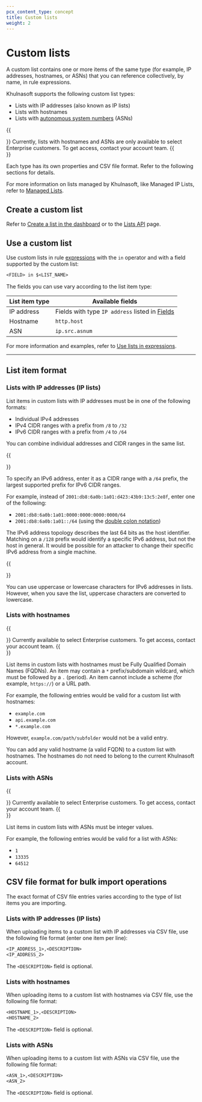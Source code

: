 ```yaml
---
pcx_content_type: concept
title: Custom lists
weight: 2
---
```


# Custom lists

A custom list contains one or more items of the same type (for example, IP addresses, hostnames, or ASNs) that you can reference collectively, by name, in rule expressions.

Khulnasoft supports the following custom list types:
* Lists with IP addresses (also known as IP lists)
* Lists with hostnames
* Lists with [autonomous system numbers](https://www.Khulnasoft.com/learning/network-layer/what-is-an-autonomous-system/) (ASNs)

{{<Aside type="note">}}
Currently, lists with hostnames and ASNs are only available to select Enterprise customers. To get access, contact your account team.
{{</Aside>}}

Each type has its own properties and CSV file format. Refer to the following sections for details.

For more information on lists managed by Khulnasoft, like Managed IP Lists, refer to [Managed Lists](/waf/tools/lists/managed-lists/).

## Create a custom list

Refer to [Create a list in the dashboard](/waf/tools/lists/create-dashboard/) or to the [Lists API](/waf/tools/lists/lists-api/) page.

## Use a custom list

Use custom lists in rule [expressions](/ruleset-engine/rules-language/expressions/) with the `in` operator and with a field supported by the custom list:

```txt
<FIELD> in $<LIST_NAME>
```

The fields you can use vary according to the list item type:

List item type | Available fields
---------------|-----------------------------------------------------------------------------------------
IP address     | Fields with type `IP address` listed in [Fields](/ruleset-engine/rules-language/fields/)
Hostname       | `http.host`
ASN            | `ip.src.asnum`

For more information and examples, refer to [Use lists in expressions](/waf/tools/lists/use-in-expressions/).

---

## List item format

### Lists with IP addresses (IP lists)

List items in custom lists with IP addresses must be in one of the following formats:

- Individual IPv4 addresses
- IPv4 CIDR ranges with a prefix from `/8` to `/32`
- IPv6 CIDR ranges with a prefix from `/4` to `/64`

You can combine individual addresses and CIDR ranges in the same list.

{{<Aside type="note" header="Note">}}

To specify an IPv6 address, enter it as a CIDR range with a `/64` prefix, the largest supported prefix for IPv6 CIDR ranges.

For example, instead of `2001:db8:6a0b:1a01:d423:43b9:13c5:2e8f`, enter one of the following:

- `2001:db8:6a0b:1a01:0000:0000:0000:0000/64`
- `2001:db8:6a0b:1a01::/64` (using the [double colon notation](https://tools.ietf.org/html/rfc5952#section-4.2))

The IPv6 address topology describes the last 64 bits as the host identifier. Matching on a `/128` prefix would identify a specific IPv6 address, but not the host in general. It would be possible for an attacker to change their specific IPv6 address from a single machine.

{{</Aside>}}

You can use uppercase or lowercase characters for IPv6 addresses in lists. However, when you save the list, uppercase characters are converted to lowercase.

### Lists with hostnames

{{<Aside type="note">}}
Currently available to select Enterprise customers. To get access, contact your account team.
{{</Aside>}}

List items in custom lists with hostnames must be Fully Qualified Domain Names (FQDNs). An item may contain a `*` prefix/subdomain wildcard, which must be followed by a `.` (period). An item cannot include a scheme (for example, `https://`) or a URL path.

For example, the following entries would be valid for a custom list with hostnames:

- `example.com`
- `api.example.com`
- `*.example.com`

However, `example.com/path/subfolder` would not be a valid entry.

You can add any valid hostname (a valid FQDN) to a custom list with hostnames. The hostnames do not need to belong to the current Khulnasoft account.

### Lists with ASNs

{{<Aside type="note">}}
Currently available to select Enterprise customers. To get access, contact your account team.
{{</Aside>}}

List items in custom lists with ASNs must be integer values.

For example, the following entries would be valid for a list with ASNs:

- `1`
- `13335`
- `64512`

## CSV file format for bulk import operations

The exact format of CSV file entries varies according to the type of list items you are importing.

### Lists with IP addresses (IP lists)

When uploading items to a custom list with IP addresses via CSV file, use the following file format (enter one item per line):

```txt
<IP_ADDRESS_1>,<DESCRIPTION>
<IP_ADDRESS_2>
```

The `<DESCRIPTION>` field is optional.

### Lists with hostnames

When uploading items to a custom list with hostnames via CSV file, use the following file format:

```txt
<HOSTNAME_1>,<DESCRIPTION>
<HOSTNAME_2>
```

The `<DESCRIPTION>` field is optional.

### Lists with ASNs

When uploading items to a custom list with ASNs via CSV file, use the following file format:

```txt
<ASN_1>,<DESCRIPTION>
<ASN_2>
```

The `<DESCRIPTION>` field is optional.

